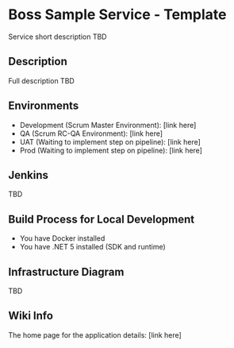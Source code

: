 # Boss Sample Service - Template

Service short description
TBD

## Description

Full description
TBD

## Environments

* Development (Scrum Master Environment): [link here]
* QA (Scrum RC-QA Environment): [link here]
* UAT (Waiting to implement step on pipeline): [link here]
* Prod (Waiting to implement step on pipeline): [link here]

## Jenkins

TBD

## Build Process for Local Development

* You have Docker installed
* You have .NET 5 installed (SDK and runtime)

## Infrastructure Diagram

TBD

## Wiki Info

The home page for the application details: [link here]
